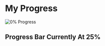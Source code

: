 # My Progress

![0% Progress](https://cdn.discordapp.com/attachments/446138606336344067/673592523427545088/progress-overall-25.png)

## Progress Bar Currently At 25%

